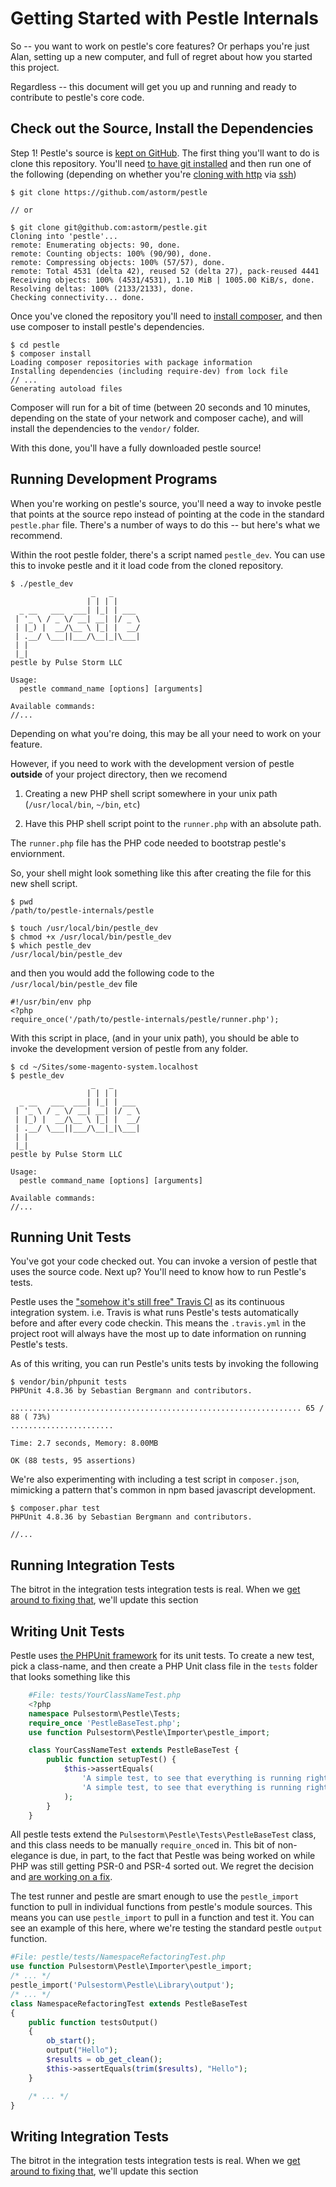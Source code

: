# Getting Started with Pestle Internals

So -- you want to work on pestle's core features?  Or perhaps you're just Alan, setting up a new computer, and full of regret about how you started this project.

Regardless -- this document will get you up and running and ready to contribute to pestle's core code.

## Check out the Source, Install the Dependencies

Step 1!  Pestle's source is [kept on GitHub](https://github.com/astorm/pestle).  The first thing you'll want to do is clone this repository.  You'll need [to have git installed](https://help.github.com/en/articles/set-up-git) and then run one of the following (depending on whether you're [cloning with http](https://help.github.com/en/articles/which-remote-url-should-i-use/#cloning-with-https-urls-recommended) via [ssh](https://help.github.com/en/articles/which-remote-url-should-i-use#cloning-with-ssh-urls))

```
$ git clone https://github.com/astorm/pestle

// or

$ git clone git@github.com:astorm/pestle.git
Cloning into 'pestle'...
remote: Enumerating objects: 90, done.
remote: Counting objects: 100% (90/90), done.
remote: Compressing objects: 100% (57/57), done.
remote: Total 4531 (delta 42), reused 52 (delta 27), pack-reused 4441
Receiving objects: 100% (4531/4531), 1.10 MiB | 1005.00 KiB/s, done.
Resolving deltas: 100% (2133/2133), done.
Checking connectivity... done.
```

Once you've cloned the repository you'll need to [install composer](https://getcomposer.org/download/), and then use composer to install pestle's dependencies.

```
$ cd pestle
$ composer install
Loading composer repositories with package information
Installing dependencies (including require-dev) from lock file
// ...
Generating autoload files
```

Composer will run for a bit of time (between 20 seconds and 10 minutes, depending on the state of your network and composer cache), and will install the dependencies to the `vendor/` folder.

With this done, you'll have a fully downloaded pestle source!

## Running Development Programs

When you're working on pestle's source, you'll need a way to invoke pestle that points at the source repo instead of pointing at the code in the standard `pestle.phar` file.  There's a number of ways to do this -- but here's what we recommend.

Within the root pestle folder, there's a script named `pestle_dev`.  You can use this to invoke pestle and it it load code from the cloned repository.

```
$ ./pestle_dev
                  _   _
                 | | | |
  _ __   ___  ___| |_| | ___
 | '_ \ / _ \/ __| __| |/ _ \
 | |_) |  __/\__ \ |_| |  __/
 | .__/ \___||___/\__|_|\___|
 | |
 |_|
pestle by Pulse Storm LLC

Usage:
  pestle command_name [options] [arguments]

Available commands:
//...
```

Depending on what you're doing, this may be all your need to work on your feature.

However, if you need to work with the development version of pestle **outside** of your project directory, then we recomend

1. Creating a new PHP shell script somewhere in your unix path (`/usr/local/bin`, `~/bin`, `etc`)

2. Have this PHP shell script point to the `runner.php` with an absolute path.

The `runner.php` file has the PHP code needed to bootstrap pestle's enviornment.

So, your shell might look something like this after creating the file for this new shell script.

```
$ pwd
/path/to/pestle-internals/pestle

$ touch /usr/local/bin/pestle_dev
$ chmod +x /usr/local/bin/pestle_dev
$ which pestle_dev
/usr/local/bin/pestle_dev
```

and then you would add the following code to the `/usr/local/bin/pestle_dev` file

```
#!/usr/bin/env php
<?php
require_once('/path/to/pestle-internals/pestle/runner.php');
```

With this script in place, (and in your unix path), you should be able to invoke the development version of pestle from any folder.

```
$ cd ~/Sites/some-magento-system.localhost
$ pestle_dev
                  _   _
                 | | | |
  _ __   ___  ___| |_| | ___
 | '_ \ / _ \/ __| __| |/ _ \
 | |_) |  __/\__ \ |_| |  __/
 | .__/ \___||___/\__|_|\___|
 | |
 |_|
pestle by Pulse Storm LLC

Usage:
  pestle command_name [options] [arguments]

Available commands:
//...
```

## Running Unit Tests

You've got your code checked out.  You can invoke a version of pestle that uses the source code.  Next up?  You'll need to know how to run Pestle's tests.

Pestle uses the ["somehow it's still free" Travis CI](https://travis-ci.org/) as its continuous integration system.  i.e. Travis is what runs Pestle's tests automatically before and after every code checkin.  This means the `.travis.yml` in the project root will always have the most up to date information on running Pestle's tests.

As of this writing, you can run Pestle's units tests by invoking the following

```
$ vendor/bin/phpunit tests
PHPUnit 4.8.36 by Sebastian Bergmann and contributors.

................................................................. 65 / 88 ( 73%)
.......................

Time: 2.7 seconds, Memory: 8.00MB

OK (88 tests, 95 assertions)
```

We're also experimenting with including a test script in `composer.json`, mimicking a pattern that's common in npm based javascript development.

```
$ composer.phar test
PHPUnit 4.8.36 by Sebastian Bergmann and contributors.

//...
```

## Running Integration Tests

The bitrot in the integration tests integration tests is real.  When we [get around to fixing that](https://github.com/astorm/pestle/issues/471), we'll update this section

## Writing Unit Tests

Pestle uses [the PHPUnit framework](https://phpunit.de/) for its unit tests. To create a new test, pick a class-name, and then create a PHP Unit class file in the `tests` folder that looks something like this

``` php
    #File: tests/YourClassNameTest.php
    <?php
    namespace Pulsestorm\Pestle\Tests;
    require_once 'PestleBaseTest.php';
    use function Pulsestorm\Pestle\Importer\pestle_import;

    class YourCassNameTest extends PestleBaseTest {
        public function setupTest() {
            $this->assertEquals(
                'A simple test, to see that everything is running right.',
                'A simple test, to see that everything is running right.'
            );
        }
    }
```

All pestle tests extend the `Pulsestorm\Pestle\Tests\PestleBaseTest` class, and this class needs to be manually `require_once`d in.  This bit of non-elegance is due, in part, to the fact that Pestle was being worked on while PHP was still getting PSR-0 and PSR-4 sorted out.  We regret the decision and [are working on a fix](https://github.com/astorm/pestle/issues/470).

The test runner and pestle are smart enough to use the `pestle_import` function to pull in individual functions from pestle's module sources.  This means you can use `pestle_import` to pull in a function and test it.  You can see an example of this here, where we're testing the standard pestle `output` function.

```php
#File: pestle/tests/NamespaceRefactoringTest.php
use function Pulsestorm\Pestle\Importer\pestle_import;
/* ... */
pestle_import('Pulsestorm\Pestle\Library\output');
/* ... */
class NamespaceRefactoringTest extends PestleBaseTest
{
    public function testsOutput()
    {
        ob_start();
        output("Hello");
        $results = ob_get_clean();
        $this->assertEquals(trim($results), "Hello");
    }

    /* ... */
}
```

## Writing Integration Tests

The bitrot in the integration tests integration tests is real.  When we [get around to fixing that](https://github.com/astorm/pestle/issues/471), we'll update this section
